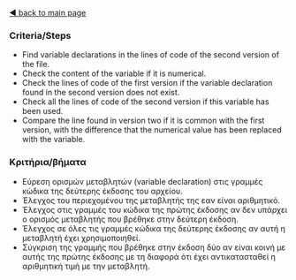 [◀️ back to main page](../../README.md)
### Criteria/Steps

- Find variable declarations in the lines of code of the second version of the file.
- Check the content of the variable if it is numerical.
- Check the lines of code of the first version if the variable declaration found in the second version does not exist.
- Check all the lines of code of the second version if this variable has been used.
- Compare the line found in version two if it is common with the first version, with the difference that the numerical value has been replaced with the variable.

### Κριτήρια/βήματα

- Εύρεση ορισμών μεταβλητών (variable declaration) στις  γραμμές κώδικα της δεύτερης έκδοσης του αρχείου.
- Έλεγχος του περιεχομένου της μεταβλητής της εαν είναι αριθμητικό.
- Έλεγχος στις γραμμές του κώδικα της πρώτης έκδοσης αν δεν υπάρχει ο ορισμός μεταβλητής που βρέθηκε στην δεύτερη έκδοση.
- Έλεγχος σε όλες τις γραμμές κώδικα της δεύτερης έκδοσης αν αυτή η μεταβλητή έχει χρησιμοποιηθεί.
- Σύγκριση της γραμμής που βρέθηκε  στην έκδοση δύο αν είναι κοινή με αυτής της πρώτης έκδοσης με τη διαφορά ότι έχει αντικατασταθεί η αριθμητική τιμή με την μεταβλητή.
